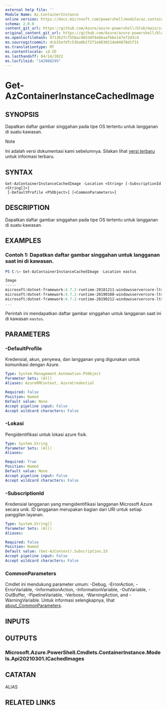 ```yaml
---
external help file: ''
Module Name: Az.ContainerInstance
online version: https://docs.microsoft.com/powershell/module/az.containerinstance/get-azcontainerinstancecachedimage
schema: 2.0.0
content_git_url: https://github.com/Azure/azure-powershell/blob/main/src/ContainerInstance/help/Get-AzContainerInstanceCachedImage.md
original_content_git_url: https://github.com/Azure/azure-powershell/blob/main/src/ContainerInstance/help/Get-AzContainerInstanceCachedImage.md
ms.openlocfilehash: 9713b2fcf556ac4653df4e6baafbbe147ef243cd
ms.sourcegitcommit: dcb33efdfc53ba0b2f271e883021de84878d1f31
ms.translationtype: MT
ms.contentlocale: id-ID
ms.lasthandoff: 04/14/2022
ms.locfileid: "142088295"
---
```

# Get-AzContainerInstanceCachedImage

## SYNOPSIS
Dapatkan daftar gambar singgahan pada tipe OS tertentu untuk langganan di suatu kawasan.

> [!NOTE]
>Ini adalah versi dokumentasi kami sebelumnya. Silakan lihat [versi terbaru](/powershell/module/az.containerinstance/get-azcontainerinstancecachedimage) untuk informasi terbaru.

## SYNTAX

```
Get-AzContainerInstanceCachedImage -Location <String> [-SubscriptionId <String[]>]
 [-DefaultProfile <PSObject>] [<CommonParameters>]
```

## DESCRIPTION
Dapatkan daftar gambar singgahan pada tipe OS tertentu untuk langganan di suatu kawasan.

## EXAMPLES

### Contoh 1: Dapatkan daftar gambar singgahan untuk langganan saat ini di kawasan.
```powershell
PS C:\> Get-AzContainerInstanceCachedImage -Location eastus

Image                                                                                OSType
-----                                                                                ------
microsoft/dotnet-framework:4.7.2-runtime-20181211-windowsservercore-ltsc2016         Windows
microsoft/dotnet-framework:4.7.2-runtime-20190108-windowsservercore-ltsc2016         Windows
microsoft/dotnet-framework:4.7.2-runtime-20190212-windowsservercore-ltsc2016         Windows
...
```

Perintah ini mendapatkan daftar gambar singgahan untuk langganan saat ini di kawasan `eastus`.

## PARAMETERS

### -DefaultProfile
Kredensial, akun, penyewa, dan langganan yang digunakan untuk komunikasi dengan Azure.

```yaml
Type: System.Management.Automation.PSObject
Parameter Sets: (All)
Aliases: AzureRMContext, AzureCredential

Required: False
Position: Named
Default value: None
Accept pipeline input: False
Accept wildcard characters: False
```

### -Lokasi
Pengidentifikasi untuk lokasi azure fisik.

```yaml
Type: System.String
Parameter Sets: (All)
Aliases:

Required: True
Position: Named
Default value: None
Accept pipeline input: False
Accept wildcard characters: False
```

### -SubscriptionId
Kredensial langganan yang mengidentifikasi langganan Microsoft Azure secara unik.
ID langganan merupakan bagian dari URI untuk setiap panggilan layanan.

```yaml
Type: System.String[]
Parameter Sets: (All)
Aliases:

Required: False
Position: Named
Default value: (Get-AzContext).Subscription.Id
Accept pipeline input: False
Accept wildcard characters: False
```

### CommonParameters
Cmdlet ini mendukung parameter umum: -Debug, -ErrorAction, -ErrorVariable, -InformationAction, -InformationVariable, -OutVariable, -OutBuffer, -PipelineVariable, -Verbose, -WarningAction, and -WarningVariable. Untuk informasi selengkapnya, lihat [about_CommonParameters](http://go.microsoft.com/fwlink/?LinkID=113216).

## INPUTS

## OUTPUTS

### Microsoft.Azure.PowerShell.Cmdlets.ContainerInstance.Models.Api20210301.ICachedImages

## CATATAN

ALIAS

## RELATED LINKS

